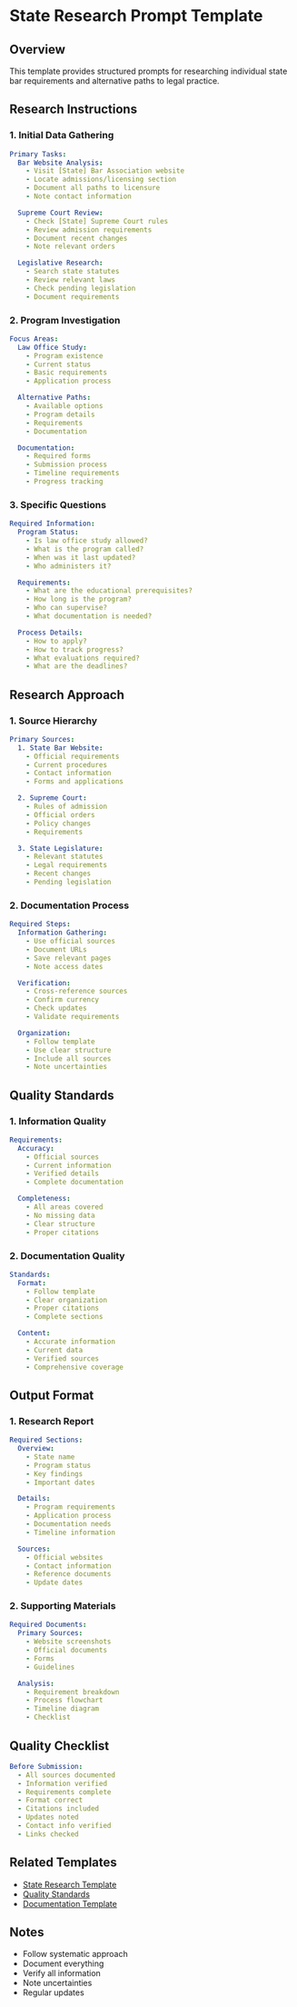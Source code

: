 # State Research Prompt Template

## Overview
This template provides structured prompts for researching individual state bar requirements and alternative paths to legal practice.

## Research Instructions

### 1. Initial Data Gathering
```yaml
Primary Tasks:
  Bar Website Analysis:
    - Visit [State] Bar Association website
    - Locate admissions/licensing section
    - Document all paths to licensure
    - Note contact information

  Supreme Court Review:
    - Check [State] Supreme Court rules
    - Review admission requirements
    - Document recent changes
    - Note relevant orders

  Legislative Research:
    - Search state statutes
    - Review relevant laws
    - Check pending legislation
    - Document requirements
```

### 2. Program Investigation
```yaml
Focus Areas:
  Law Office Study:
    - Program existence
    - Current status
    - Basic requirements
    - Application process

  Alternative Paths:
    - Available options
    - Program details
    - Requirements
    - Documentation

  Documentation:
    - Required forms
    - Submission process
    - Timeline requirements
    - Progress tracking
```

### 3. Specific Questions
```yaml
Required Information:
  Program Status:
    - Is law office study allowed?
    - What is the program called?
    - When was it last updated?
    - Who administers it?

  Requirements:
    - What are the educational prerequisites?
    - How long is the program?
    - Who can supervise?
    - What documentation is needed?

  Process Details:
    - How to apply?
    - How to track progress?
    - What evaluations required?
    - What are the deadlines?
```

## Research Approach

### 1. Source Hierarchy
```yaml
Primary Sources:
  1. State Bar Website:
    - Official requirements
    - Current procedures
    - Contact information
    - Forms and applications

  2. Supreme Court:
    - Rules of admission
    - Official orders
    - Policy changes
    - Requirements

  3. State Legislature:
    - Relevant statutes
    - Legal requirements
    - Recent changes
    - Pending legislation
```

### 2. Documentation Process
```yaml
Required Steps:
  Information Gathering:
    - Use official sources
    - Document URLs
    - Save relevant pages
    - Note access dates

  Verification:
    - Cross-reference sources
    - Confirm currency
    - Check updates
    - Validate requirements

  Organization:
    - Follow template
    - Use clear structure
    - Include all sources
    - Note uncertainties
```

## Quality Standards

### 1. Information Quality
```yaml
Requirements:
  Accuracy:
    - Official sources
    - Current information
    - Verified details
    - Complete documentation

  Completeness:
    - All areas covered
    - No missing data
    - Clear structure
    - Proper citations
```

### 2. Documentation Quality
```yaml
Standards:
  Format:
    - Follow template
    - Clear organization
    - Proper citations
    - Complete sections

  Content:
    - Accurate information
    - Current data
    - Verified sources
    - Comprehensive coverage
```

## Output Format

### 1. Research Report
```yaml
Required Sections:
  Overview:
    - State name
    - Program status
    - Key findings
    - Important dates

  Details:
    - Program requirements
    - Application process
    - Documentation needs
    - Timeline information

  Sources:
    - Official websites
    - Contact information
    - Reference documents
    - Update dates
```

### 2. Supporting Materials
```yaml
Required Documents:
  Primary Sources:
    - Website screenshots
    - Official documents
    - Forms
    - Guidelines

  Analysis:
    - Requirement breakdown
    - Process flowchart
    - Timeline diagram
    - Checklist
```

## Quality Checklist
```yaml
Before Submission:
  - All sources documented
  - Information verified
  - Requirements complete
  - Format correct
  - Citations included
  - Updates noted
  - Contact info verified
  - Links checked
```

## Related Templates
- [State Research Template](state_research_template.md)
- [Quality Standards](../../../.qa/templates/research_quality.md)
- [Documentation Template](../../../.qa/templates/documentation.md)

## Notes
- Follow systematic approach
- Document everything
- Verify all information
- Note uncertainties
- Regular updates 
